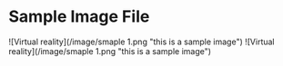 # Sample Image File
![Virtual reality](/image/smaple 1.png "this is a sample image")
![Virtual reality](/image/smaple 1.png "this is a sample image")
